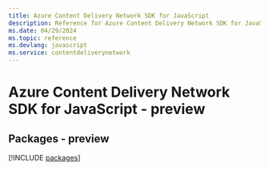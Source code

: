 ```yaml
---
title: Azure Content Delivery Network SDK for JavaScript
description: Reference for Azure Content Delivery Network SDK for JavaScript
ms.date: 04/29/2024
ms.topic: reference
ms.devlang: javascript
ms.service: contentdeliverynetwork
---
```

# Azure Content Delivery Network SDK for JavaScript - preview
## Packages - preview
[!INCLUDE [packages](content-delivery-network-index.md)]